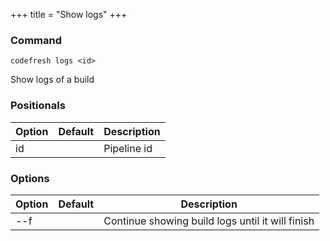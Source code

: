 +++
title = "Show logs"
+++

### Command
`codefresh logs <id>`

Show logs of a build
### Positionals

Option | Default | Description
--------- | ----------- | -----------
id |  | Pipeline id
### Options

Option | Default | Description
--------- | ----------- | -----------
--f |  | Continue showing build logs until it will finish
